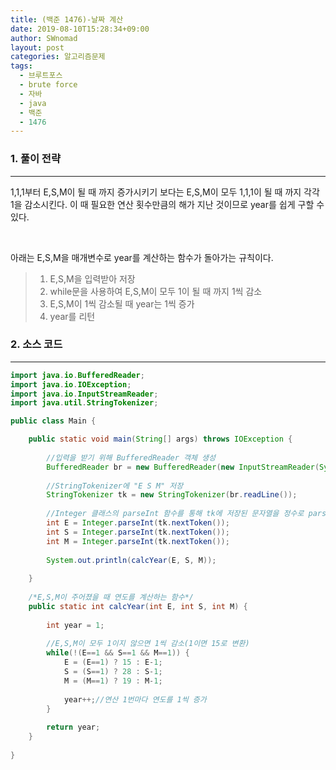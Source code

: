 ```yaml
---
title: (백준 1476)-날짜 계산
date: 2019-08-10T15:28:34+09:00
author: SWnomad
layout: post
categories: 알고리즘문제
tags:
  - 브루트포스
  - brute force
  - 자바
  - java
  - 백준
  - 1476
---
```


### 1. 풀이 전략
* * *

1,1,1부터 E,S,M이 될 때 까지 증가시키기 보다는 E,S,M이 모두 1,1,1이 될 때 까지 각각 1을 감소시킨다. 이 때 필요한 연산 횟수만큼의 해가 지난 것이므로 year를 쉽게 구할 수 있다.

<br>
 
아래는 E,S,M을 매개변수로 year를 계산하는 함수가 돌아가는 규칙이다.

>1. E,S,M을 입력받아 저장
>2. while문을 사용하여 E,S,M이 모두 1이 될 때 까지 1씩 감소
>3. E,S,M이 1씩 감소될 때 year는 1씩 증가
>4. year를 리턴


### 2. 소스 코드
* * *

~~~ java
import java.io.BufferedReader;
import java.io.IOException;
import java.io.InputStreamReader;
import java.util.StringTokenizer;

public class Main {

	public static void main(String[] args) throws IOException {
		
		//입력을 받기 위해 BufferedReader 객체 생성
		BufferedReader br = new BufferedReader(new InputStreamReader(System.in));
		
		//StringTokenizer에 "E S M" 저장
		StringTokenizer tk = new StringTokenizer(br.readLine());
		
		//Integer 클래스의 parseInt 함수를 통해 tk에 저장된 문자열을 정수로 parse
		int E = Integer.parseInt(tk.nextToken());
		int S = Integer.parseInt(tk.nextToken());
		int M = Integer.parseInt(tk.nextToken());
		
		System.out.println(calcYear(E, S, M));
		
	}
	
	/*E,S,M이 주어졌을 때 연도를 계산하는 함수*/
	public static int calcYear(int E, int S, int M) {
		
		int year = 1;
		
		//E,S,M이 모두 1이지 않으면 1씩 감소(1이면 15로 변환)
		while(!(E==1 && S==1 && M==1)) {
			E = (E==1) ? 15 : E-1;
			S = (S==1) ? 28 : S-1;
			M = (M==1) ? 19 : M-1;
			
			year++;//연산 1번마다 연도를 1씩 증가
		}
		
		return year;
	}
	
}
~~~